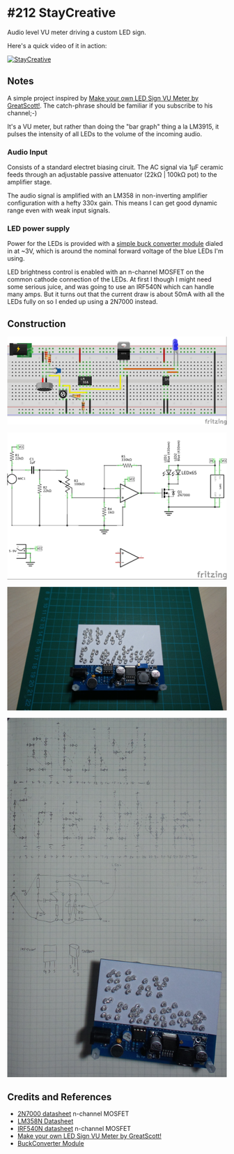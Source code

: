 # #212 StayCreative

Audio level VU meter driving a custom LED sign.

Here's a quick video of it in action:

[![StayCreative](http://img.youtube.com/vi/lfrAL8ZSpl4/0.jpg)](http://www.youtube.com/watch?v=lfrAL8ZSpl4)

## Notes

A simple project inspired by [Make your own LED Sign VU Meter by GreatScott!](https://youtu.be/Jyrpx9rEGMI).
The catch-phrase should be familiar if you subscribe to his channel;-)

It's a VU meter, but rather than doing the "bar graph" thing a la LM3915, it pulses the intensity of all LEDs
to the volume of the incoming audio.

### Audio Input

Consists of a standard electret biasing ciruit. The AC signal via 1µF ceramic
feeds through an adjustable passive attenuator (22kΩ | 100kΩ pot) to the amplifier stage.

The audio signal is amplified with an LM358 in non-inverting amplifier configuration with a hefty 330x gain.
This means I can get good dynamic range even with weak input signals.

### LED power supply

Power for the LEDs is provided with a
[simple buck converter module](https://github.com/tardate/LittleArduinoProjects/tree/master/Electronics101/BuckConverterModules#module-1)
dialed in at ~3V, which is around the nominal forward voltage of the blue LEDs I'm using.

LED brightness control is enabled with an n-channel MOSFET on the common cathode connection of the LEDs.
At first I though I might need some serious juice, and was going to use an IRF540N which can handle many amps.
But it turns out that the current draw is about 50mA with all the LEDs fully on so I ended up using a 2N7000 instead.

## Construction

![Breadboard](./assets/StayCreative_bb.jpg?raw=true)

![The Schematic](./assets/StayCreative_schematic.jpg?raw=true)

![The Build](./assets/StayCreative_build.jpg?raw=true)

![StayCreative_layout](./assets/StayCreative_layout.jpg?raw=true)

## Credits and References
* [2N7000 datasheet](url) n-channel MOSFET
* [LM358N Datasheet](http://www.futurlec.com/Linear/LM358N.shtml)
* [IRF540N datasheet](url) n-channel MOSFET
* [Make your own LED Sign VU Meter by GreatScott!](https://youtu.be/Jyrpx9rEGMI)
* [BuckConverter Module](https://github.com/tardate/LittleArduinoProjects/tree/master/Electronics101/BuckConverterModules#module-1)
